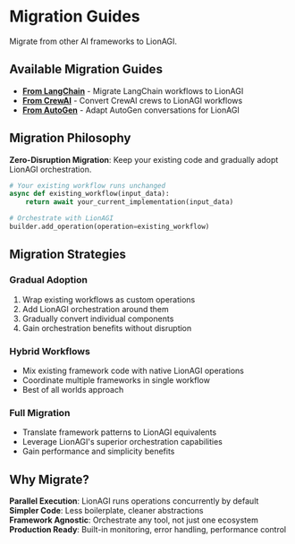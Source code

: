 # Migration Guides

Migrate from other AI frameworks to LionAGI.

## Available Migration Guides

- **[From LangChain](from-langchain.md)** - Migrate LangChain workflows to LionAGI
- **[From CrewAI](from-crewai.md)** - Convert CrewAI crews to LionAGI workflows  
- **[From AutoGen](from-autogen.md)** - Adapt AutoGen conversations for LionAGI

## Migration Philosophy

**Zero-Disruption Migration**: Keep your existing code and gradually adopt LionAGI orchestration.

```python
# Your existing workflow runs unchanged
async def existing_workflow(input_data):
    return await your_current_implementation(input_data)

# Orchestrate with LionAGI
builder.add_operation(operation=existing_workflow)
```

## Migration Strategies

### **Gradual Adoption**
1. Wrap existing workflows as custom operations
2. Add LionAGI orchestration around them
3. Gradually convert individual components
4. Gain orchestration benefits without disruption

### **Hybrid Workflows**
- Mix existing framework code with native LionAGI operations
- Coordinate multiple frameworks in single workflow
- Best of all worlds approach

### **Full Migration**
- Translate framework patterns to LionAGI equivalents  
- Leverage LionAGI's superior orchestration capabilities
- Gain performance and simplicity benefits

## Why Migrate?

**Parallel Execution**: LionAGI runs operations concurrently by default  
**Simpler Code**: Less boilerplate, cleaner abstractions  
**Framework Agnostic**: Orchestrate any tool, not just one ecosystem  
**Production Ready**: Built-in monitoring, error handling, performance control